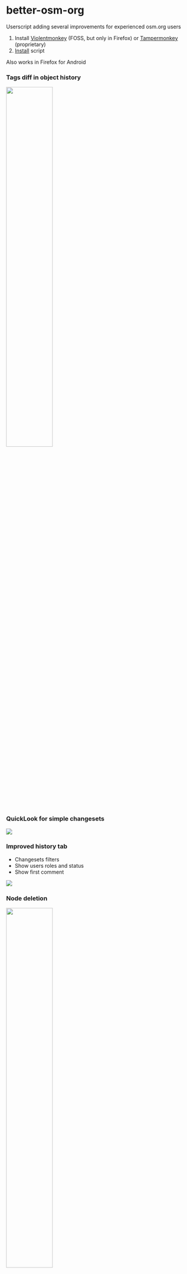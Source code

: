 # better-osm-org

Userscript adding several improvements for experienced osm.org users

1. Install [Violentmonkey](https://violentmonkey.github.io/) (FOSS, but only in Firefox) or [Tampermonkey](https://www.tampermonkey.net) (proprietary)
2. [Install](https://raw.githubusercontent.com/deevroman/better-osm-org/master/better-osm-org.user.js) script

Also works in Firefox for Android

### Tags diff in object history

  <img src="misc/img/diff.png" width="50%">

### QuickLook for simple changesets

  <img src="misc/img/changeset-quicklook.jpg">

### Improved history tab

- Changesets filters
- Show users roles and status
- Show first comment

<img src="misc/img/changesets-filter.png">

### Node deletion

  <img src="misc/img/delete.png" width="50%">

### Satellite layer

  <img src="misc/img/notes-sat.jpg" width="50%">

### Stat HDYC in profile (Firefox only)

  <img src="misc/img/hdyc.jpg" width="50%">

### Dark mode for map and iD

<img src="misc/img/dark-map.png" width="50%">

<img src="misc/img/dark-id.png" width="50%">

Based on [OpenStreetMap Dark Theme by AlexPS](https://userstyles.world/style/15596/openstreetmap-dark-theme)

### Edit war detector

<img src="misc/img/edit-war-detector.png" width="50%">

### Display photos and traces in notes

<img src="misc/img/photos-and-traces-in-notes.png" width="50%">

Photos are also displayed in the tags `panoramax=*` and `wikimedia_commons=*`

### Hotkeys

- `<` `>` for user changesets
- `N` — on/off notes layer
- `D` — on/off Map Data layer
- `G` — on/off GPS tracks layer
- `S` — on/off satellite layer (Firefox only)
- `H` — open object history
- `1` — open first version of object
- `Z` — zoom to changeset/object bbox
- `E` — Open editor
- `8`/`9` — prev/next map position
- `O`— open OSMCha
- `shift` + `O` — open Achavi
- `Q` — Close sidebar or alert

Experimental hotkeys:
- `K` `L` — navigation between changeset elements
- `J` — open objects from changesets in JOSM
- `shift` + `J` — open objects from changesets in Level0
- `shift` + `L` — pan to current location
- `shift` + `H` — open My changesets
- `Y` — open Yandex.Panoramas
- `shift` + `E` — open second editor
- `shift` + `N` — create new note
- `C` — Open changeset of object version
- `shift + Z` — pan to real changeset bbox (without relations bboxes)
- `0` — zoom to global view
- ` — hide geometry from map
- `T` — toggle between compact and full tags diff mode
- `U` — open user profile
- `shift` + `U` — open your profile
- `shift` + `/` — search with Overpass
- `shift` + `M` — send messega to user
- `atl` + `C` — copy map center coordinates

### Other

- [x] Changeset revert button
- [x] OSMCha dis/likes
- [x] Display way/relation versions

- [x] Search deleted author of changeset
- [x] Template responses when closing notes/changeset 👌/ 👋
+ [x] Add Rapid into Edit menu

- Mass actions with changesets
-
    + [x] mass revert via osm-revert
-
    + [x] copy ids for JOSM
-
    + [x] via remote control JOSM
-
    + [x] load 300 changeset
-
    + [x] open multiple changesets on one page 
- [x] Highlight `fixme=*`, `note=*`
- [x] opening_hours validator
- [x] Render `direction=*`, `type=restriction`
- [x] Resizable sidebar
- [x] Settings
- [x] Hide active note highlight
- [x] Click on time for show ISO-time
- [x] Open external links in new tab 
- Clickable:
- + [x] ID and names in object header
- + [x] Hashtags in changeset comment
- + [x] Changeset IDs in comments
- + [x] `revert:id`, `redacted_changesets` key in changeset
- + [x] `panoramax=*`, `mapillary=*` tags
- [x] Display GPS photos and tracks in StreetComplete notes
- [x] Display photos from Panoramax and Wikimedia Commons in tags
- [x] Display GPS-tracks
- [x] Shortening long URLs in comments: https://www.openstreetmap.org → osm.org
- [x] Shortening `v:`, `ideditor:` keys in changesets tags and hide `host=https://www.openstreetmap.org/edit`
- [x] Display number of comments to changesets on the map item page
- [x] Display the user's previous usernames (via [OSM User Names Database](https://github.com/zverik/whosthat))
- Bypass OSMF Redactions
- + [x] Show redacted tags
- + [ ] Show redacted geometry 
- [ ] taginfo: new overpass links
- + [x] search relation roles
- + [x] search keys on Key length page
- File viewer via Drag&Drop β
- + [x] geotagged photos
- + [x] .gpx
- + [x] .geojson
- + [x] .osm
- Notes filters:
- + [x] by user
- + [x] by word
- + [x] by status
- Geometry
- + [x] Ruler
- + [ ] Calc area size
- + [ ] Copy coordinates in multiple formats

### Ideas

- [ ] in-browser reverter
- [ ] Changesets feed like who did it
- [ ] Jump to overpass from tags
- [ ] Custom links to geo services (like OSM Smart Menu) 
- [ ] Mark reviewed changesets
- [ ] Public transport viewer and validator
- [ ] Collapse name tags
- [ ] Integrate https://github.com/Zverik/osmtags-editor
- Overpass Turbo (maybe in [Overpass beta](https://github.com/deevroman/overpass-beta))
- + [ ] Edit tags in Overpass Turbo
- + [ ] {{bbox}} on/off in Overpass Turbo
- + [ ] remove comment and extra quotes from query
- + [ ] fast `out meta/center/...` switch
- + [ ] explain expressions
- + [ ] autocompletion from taginfo 
- + [ ] split window
- + [ ] Javascript postfilters
- [ ] Tutorial
- [ ] Improve data view
- + [ ] Hide ways
- + [ ] Filters
- + [ ] Colors
- [ ] Localization
- [ ] Improve search
-
  + [ ] Filter by object type
-
  + [ ] Improve default zoom
-
  + [ ] Photon?
-
  + [x] Overpass (`shift` + `/`)
- [ ] Custom layers and overlays
-
    + [ ] Strava for iD (Hard, need workaround for overzoom)
    + [ ] Any layers on main page
- [ ] Show nearest example for map legend
- [ ] website & iD helper for translator (open search query into translation platform)
- [ ] show in quick look the base way tag
- [ ] Fast tags copy from wiki

Maybe

- [ ] Support OpenHistoricalMap
- [ ] Move object from OSM into OpenHistoricalMap
- [ ] Bookmarks on map (like Organic Maps)

### Other

- [Discussion on forum](https://community.openstreetmap.org/t/better-osm-org-a-script-that-adds-useful-little-things-to-osm-org/121670)
- [OSM Wiki](https://wiki.openstreetmap.org/wiki/Better-osm-org)
- [Greasy Fork](https://greasyfork.org/en/scripts/517486-better-osm-org)
- [Issues](https://github.com/deevroman/better-osm-org/issues?q=sort%3Aupdated-desc+is%3Aissue+is%3Aopen)
- [Mastodon](https://en.osm.town/@foxy)

### Other extensions
- [OpenStreetMap Tags Editor](https://github.com/Zverik/osmtags-editor)
- [OpenStreetMap Human-readable Wikidata](https://community.openstreetmap.org/t/announcing-human-readable-wikidata-browser-plugins-for-openstreetmap-org/108180)

### Projects that are used directly or indirectly in the script

- [Bookmarklet helpers for resolving OSM Notes](https://community.openstreetmap.org/t/bookmarklet-helpers-for-resolving-osm-notes/105805/1)
- [exif-js](https://github.com/exif-js/exif-js) — to read the coordinates of the photos that you drag using Drag&Drop
- [ESRI](https://wiki.openstreetmap.org/wiki/Esri) — Satellite images
- [GM_config](https://github.com/sizzlemctwizzle/GM_config) — settings framework for UserScripts
- [LetItSnow](https://github.com/DevBubba/Bookmarklets/blob/main/Screen/LetItSnow.js) — Easter New Year's Egg
- [Lucide](https://lucide.dev/icons/diff) — for changes count icon on /history page, copy button icon and filter icon
- [Moresby/Element graphics](https://wiki.openstreetmap.org/wiki/User:Moresby/Element_graphics) - OSM object types SVGs  
- [opening_hours.js](https://github.com/opening-hours/opening_hours.js) — for opening_hours tags validation
- [OpenStreetMap Dark Theme](https://userstyles.world/style/15596/openstreetmap-dark-theme) — dark theme was the foundation based on this style
- [OpenStreetMap Statistics](https://github.com/piebro/openstreetmap-statistics) — The script uses the rules from this project to normalize the names of OSM editors
- [OSMBuilding](https://github.com/Beakerboy/OSMBuilding) — 3D viewer for buildings
- [osmtogeojson](https://github.com/tyrasd/osmtogeojson) — converts OSM data to GeoJSON
- [osm-auth](https://github.com/osmlab/osm-auth) — for authentication with OpenStreetMap
- [SVG Spinners](https://github.com/n3r4zzurr0/svg-spinners) — for more beautiful spinner when you upload edits in iD in dark mode
- [Wikimedia Commons](https://wiki.openstreetmap.org/wiki/Relation:restriction#Road_signs) — source for road signs SVGs
- ...

p.s. External libraries are hosted in fork repositories (if possible) controlled by me, and imported with [Subresource Integrity](https://www.tampermonkey.net/documentation.php#api:Subresource_Integrity)
